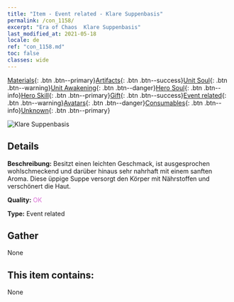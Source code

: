 ```yaml
---
title: "Item - Event related - Klare Suppenbasis"
permalink: /con_1158/
excerpt: "Era of Chaos  Klare Suppenbasis"
last_modified_at: 2021-05-18
locale: de
ref: "con_1158.md"
toc: false
classes: wide
---
```

 [Materials](/ItemsDE/){: .btn .btn--primary}[Artifacts](/ItemsDE/Artifacts/){: .btn .btn--success}[Unit Soul](/ItemsDE/UnitSoul/){: .btn .btn--warning}[Unit Awakening](/ItemsDE/UnitAwakening/){: .btn .btn--danger}[Hero Soul](/ItemsDE/HeroSoul/){: .btn .btn--info}[Hero Skill](/ItemsDE/HeroSkill/){: .btn .btn--primary}[Gift](/ItemsDE/Gift/){: .btn .btn--success}[Event related](/ItemsDE/Events/){: .btn .btn--warning}[Avatars](/ItemsDE/Avatars/){: .btn .btn--danger}[Consumables](/ItemsDE/Consumables/){: .btn .btn--info}[Unknown](/ItemsDE/Unknown/){: .btn .btn--primary}

 ![Klare Suppenbasis](/images/t/i_8150001.png)

## Details
 **Beschreibung:** Besitzt einen leichten Geschmack, ist ausgesprochen wohlschmeckend und darüber hinaus sehr nahrhaft mit einem sanften Aroma. Diese üppige Suppe versorgt den Körper mit Nährstoffen und verschönert die Haut.

 **Quality:** <span style="color: #DA70D6">OK</span>

 **Type:** Event related

## Gather

  None

## This item contains:

  None

